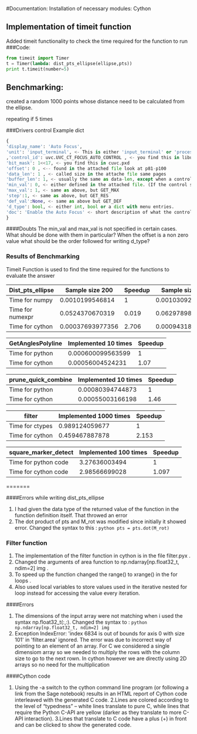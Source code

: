 #Documentation:
Installation of necessary modules:
Cython

## Implementation of timeit function
Added timeit functionality to check the time required for the function to run
###Code:

```python
from timeit import Timer
t = Timer(lambda: dist_pts_ellipse(ellipse,pts))
print t.timeit(number=5)
```

## Benchmarking:
created a random 1000 points  whose distance need to be calculated from the ellipse.

repeating if 5 times

###Drivers control
Example dict

```python
{
'display_name': 'Auto Focus',
'unit': 'input_terminal', <- This is either 'input_terminal' or 'processing_unit' which one can be found in cuvc.pxd
,'control_id': uvc.UVC_CT_FOCUS_AUTO_CONTROL , <- you find this in libuvc.h
'bit_mask': 1<<17, <- you find this in cuvc.pxd
'offset': 0 , <-- found in the attached file look at p81-p100
'data_len': 1 , <- called size in the attache file same pages
'buffer_len': 1, <- usually the same as data-len, except when a control has an offset, then a multiple.
'min_val': 0, <- either defined in the attached file. (If the control supports a GET_MIN call this field is 'None')
'max_val': 1, <- same as above, but GET_MAX
'step':1, <- same as above, but GET_RES
'def_val':None, <- same as above but GET_DEF
'd_type': bool, <- either int, bool or a dict with menu entries.
'doc': 'Enable the Auto Focus' <- short description of what the control does.
}
```

####Doubts
The min_val and max_val is not specified in certain cases. What should be done with them in particular?
When the offset is a non zero value what should be the order followed for writing d_type?

### Results of Benchmarking

Timeit Function is used to find the time required for the functions to evaluate the answer


| Dist_pts_ellipse 	| Sample size 200  	| Speedup 	| Sample size 1000  	| Speedup 	|
|------------------	|------------------	|---------	|-------------------	|---------	|
| Time for numpy   	| 0.0010199546814  	| 1       	| 0.00103092193604  	| 1       	|
| Time for numexpr 	| 0.0524370670319  	| 0.019   	| 0.0629789829254   	| 0.0163  	|
| Time for cython  	| 0.00037693977356 	| 2.706   	| 0.000943183898926 	| 1.093    	|

| GetAnglesPolyline 	| Implemented 10 times 	| Speedup 	|
|-------------------	|----------------------	|---------	|
| Time for python   	| 0.000600099563599    	| 1       	|
| Time for cython   	| 0.00056004524231     	| 1.07    	|



| prune_quick_combine	| Implemented 10 times 	| Speedup 	|
|-------------------	|----------------------	|---------	|
| Time for python   	| 0.00080394744873    	| 1       	|
| Time for cython   	| 0.00055003166198     	| 1.46     	|


| filter            	| Implemented 1000 times| Speedup 	|
|-------------------	|----------------------	|---------	|
| Time for ctypes    	| 0.989124059677     	  | 1       	|
| Time for cython   	| 0.459467887878       	| 2.153    	|



| square_marker_detect     	| Implemented 100 times 	| Speedup 	|
|-------------------------	|-----------------------	|---------	|
| Time for python code      | 3.27636003494         	| 1       	|
| Time for cython code    	| 2.98566699028         	| 1.097   	|

=======

####Errors while writing dist_pts_ellipse
1. I had given the data type of the returned value of the function in the function definition itself. That throwed an error
2.  The dot product of pts and M_rot was modified since initially it showed error. Changed the syntax to this : ```python pts = pts.dot(M_rot) ```

### Filter function
1. The implementation of the filter function in cython is in the file filter.pyx .
2. Changed the arguments of area function to np.ndarray[np.float32_t, ndim=2] img .
3. To speed up the function changed the range() to xrange() in the for loops .
4. Also used local variables to store values used in the iterative nested for loop instead for accessing the value every iteration.

####Errors
1. The dimensions of the input array were not matching when i used the syntax np.float32_t(:,:). Changed the syntax to : ```python np.ndarray[np.float32_t, ndim=2] img```
2. Exception IndexError: 'index 6834 is out of bounds for axis 0 with size 101' in 'filter.area' ignored. The error was due to incorrect way of pointing to an element of an array. For C we considered a single dimensiom array
so we needed to multiply the rows with the column size to go to the next rown. In cython however we are directly using 2D arrays so no need for the multiplication

####Cython code
1. Using the -a switch to the cython command line program (or following a link from the Sage notebook) results in an HTML report of Cython code interleaved with the generated C code.
2.Lines are colored according to the level of “typedness” – white lines translate to pure C, while lines that require the Python C-API are yellow (darker as they translate to more C-API interaction).
3.Lines that translate to C code have a plus (+) in front and can be clicked to show the generated code.
